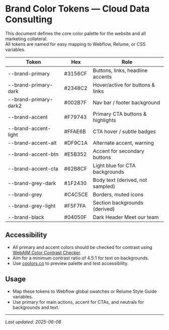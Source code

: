 # Brand Color Tokens — Cloud Data Consulting

This document defines the core color palette for the website and all marketing collateral.  
All tokens are named for easy mapping to Webflow, Relume, or CSS variables.

| Token                 | Hex     | Role                               |
|-----------------------|---------|------------------------------------|
| --brand-primary       | #3156CF | Buttons, links, headline accents |
| --brand-primary-dark  | #2348C2 | Hover/active for buttons & links |
| --brand-primary-dark2 | #002B7F | Nav bar / footer background      |
| --brand-accent        | #F79743 | Primary CTA buttons & highlights |
| --brand-accent-light  | #FFAE6B | CTA hover / subtle badges        |
| --brand-accent-alt    | #DF9C1A | Alternate accent, warning        |
| --brand-accent-btn    | #E5B352 | Accent for secondary buttons     |
| --brand-accent-cta    | #62B8CF | Light blue for CTA backgrounds   |
| --brand-grey-dark     | #1F2430 | Body text (derived, not sampled) |
| --brand-grey          | #C4C5CE | Borders, muted icons             |
| --brand-grey-light    | #F5F7FA | Section backgrounds (derived)    |
| --brand-black        | #04050F  | Dark Header Meet our team         |
## Accessibility

- All primary and accent colors should be checked for contrast using [WebAIM Color Contrast Checker](https://webaim.org/resources/contrastchecker/).
- Aim for a minimum contrast ratio of 4.5:1 for text on backgrounds.
- Use [coolors.co](https://coolors.co/) to preview palette and test accessibility.

## Usage

- Map these tokens to Webflow global swatches or Relume Style Guide variables.
- Use primary for main actions, accent for CTAs, and neutrals for backgrounds and text.

---
_Last updated: 2025-06-08_
